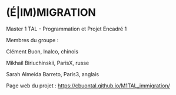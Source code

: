 # (É|IM)MIGRATION

Master 1 TAL - Programmation et Projet Encadré 1

Membres du groupe :

Clément Buon, Inalco, chinois

Mikhail Biriuchinskii, ParisX, russe

Sarah Almeida Barreto, Paris3, anglais

Page web du projet : https://cbuontal.github.io/M1TAL_immigration/
